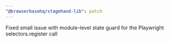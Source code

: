 ```yaml
---
"@browserbasehq/stagehand-lib": patch
---
```


Fixed small issue with module-level state guard for the Playwright selectors.register call

